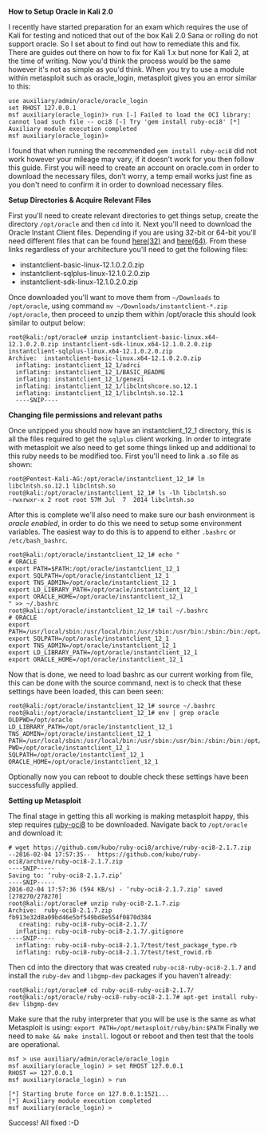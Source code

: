**How to Setup Oracle in Kali 2.0** 

I recently have started preparation
for an exam which requires the use of Kali for testing and noticed that
out of the box Kali 2.0 Sana or rolling do not support oracle. So I set
about to find out how to remediate this and fix. There are guides out
there on how to fix for Kali 1.x but none for Kali 2, at the time of
writing. Now you'd think the process would be the same however it's not
as simple as you'd think. When you try to use a module within metasploit
such as oracle\_login, metasploit gives you an error similar to this:

    use auxiliary/admin/oracle/oracle_login
    set RHOST 127.0.0.1
    msf auxiliary(oracle_login)> run [-] Failed to load the OCI library: cannot load such file -- oci8 [-] Try 'gem install ruby-oci8' [*] Auxiliary module execution completed
    msf auxiliary(oracle_login)>

I found that when running the recommended `gem install ruby-oci8` did
not work however your mileage may vary, if it doesn't work for you then
follow this guide. First you will need to create an account on
oracle.com in order to download the necessary files, don’t worry, a temp
email works just fine as you don't need to confirm it in order to
download necessary files. 

**Setup Directories & Acquire Relevant Files**


First you'll need to create relevant directories to get things setup,
create the directory `/opt/oracle` and then `cd` into it. Next you'll
need to download the Oracle Instant Client files. Depending if you are
using 32-bit or 64-bit you'll need different files that can be found
[here(32)](http://www.oracle.com/technetwork/topics/linuxsoft-082809.html)
and
[here(64)](http://www.oracle.com/technetwork/topics/linuxx86-64soft-092277.html).
From these links regardless of your architecture you'll need to get the
following files:

-   instantclient-basic-linux-12.1.0.2.0.zip
-   instantclient-sqlplus-linux-12.1.0.2.0.zip
-   instantclient-sdk-linux-12.1.0.2.0.zip

Once downloaded you'll want to move them from `~/Downloads` to
`/opt/oracle`, using command
`mv ~/Downloads/instantclient-*.zip /opt/oracle`, then proceed to unzip
them within /opt/oracle this should look similar to output below:

     
    root@kali:/opt/oracle# unzip instantclient-basic-linux.x64-12.1.0.2.0.zip instantclient-sdk-linux.x64-12.1.0.2.0.zip instantclient-sqlplus-linux.x64-12.1.0.2.0.zip 
    Archive:  instantclient-basic-linux.x64-12.1.0.2.0.zip 
      inflating: instantclient_12_1/adrci  
      inflating: instantclient_12_1/BASIC_README  
      inflating: instantclient_12_1/genezi  
      inflating: instantclient_12_1/libclntshcore.so.12.1  
      inflating: instantclient_12_1/libclntsh.so.12.1  
      ----SNIP----

**Changing file permissions and relevant paths**

Once unzipped you should now have an instantclient\_12\_1 directory, this is all the files
required to get the `sqlplus` client working. In order to integrate with
metasploit we also need to get some things linked up and additional to
this ruby needs to be modified too. First you'll need to link a .so file
as shown:

    root@Pentest-Kali-AG:/opt/oracle/instantclient_12_1# ln libclntsh.so.12.1 libclntsh.so
    root@kali:/opt/oracle/instantclient_12_1# ls -lh libclntsh.so
    -rwxrwxr-x 2 root root 57M Jul  7  2014 libclntsh.so

After this is complete we'll also need to make sure our bash environment
is *oracle enabled*, in order to do this we need to setup some
environment variables. The easiest way to do this is to append to either
`.bashrc` or `/etc/bash_bashrc`.

    root@kali:/opt/oracle/instantclient_12_1# echo "
    # ORACLE
    export PATH=$PATH:/opt/oracle/instantclient_12_1
    export SQLPATH=/opt/oracle/instantclient_12_1
    export TNS_ADMIN=/opt/oracle/instantclient_12_1
    export LD_LIBRARY_PATH=/opt/oracle/instantclient_12_1
    export ORACLE_HOME=/opt/oracle/instantclient_12_1
    " >> ~/.bashrc
    root@kali:/opt/oracle/instantclient_12_1# tail ~/.bashrc
    # ORACLE
    export PATH=/usr/local/sbin:/usr/local/bin:/usr/sbin:/usr/bin:/sbin:/bin:/opt/oracle/instantclient_12_1
    export SQLPATH=/opt/oracle/instantclient_12_1
    export TNS_ADMIN=/opt/oracle/instantclient_12_1
    export LD_LIBRARY_PATH=/opt/oracle/instantclient_12_1
    export ORACLE_HOME=/opt/oracle/instantclient_12_1

Now that is done, we need to load bashrc as our current working from
file, this can be done with the source command, next is to check that
these settings have been loaded, this can been seen:

    root@kali:/opt/oracle/instantclient_12_1# source ~/.bashrc
    root@kali:/opt/oracle/instantclient_12_1# env | grep oracle
    OLDPWD=/opt/oracle
    LD_LIBRARY_PATH=/opt/oracle/instantclient_12_1
    TNS_ADMIN=/opt/oracle/instantclient_12_1
    PATH=/usr/local/sbin:/usr/local/bin:/usr/sbin:/usr/bin:/sbin:/bin:/opt/oracle/instantclient_12_1
    PWD=/opt/oracle/instantclient_12_1
    SQLPATH=/opt/oracle/instantclient_12_1
    ORACLE_HOME=/opt/oracle/instantclient_12_1

Optionally now you can reboot to double check these settings have been
successfully applied. 

**Setting up Metasploit** 

The final stage in getting this all working is making metasploit happy, this step requires
[ruby-oci8](https://github.com/kubo/ruby-oci8/archive/ruby-oci8-2.1.7.zip)
to be downloaded. Navigate back to `/opt/oracle` and download it:

    # wget https://github.com/kubo/ruby-oci8/archive/ruby-oci8-2.1.7.zip
    --2016-02-04 17:57:35--  https://github.com/kubo/ruby-oci8/archive/ruby-oci8-2.1.7.zip
    ----SNIP-----
    Saving to: ‘ruby-oci8-2.1.7.zip’
    ----SNIP-----
    2016-02-04 17:57:36 (594 KB/s) - ‘ruby-oci8-2.1.7.zip’ saved [278270/278270]
    root@kali:/opt/oracle# unzip ruby-oci8-2.1.7.zip
    Archive:  ruby-oci8-2.1.7.zip
    fb913e32d8a09bd46e5bf549bd8e554f0870d384
       creating: ruby-oci8-ruby-oci8-2.1.7/
      inflating: ruby-oci8-ruby-oci8-2.1.7/.gitignore
    ----SNIP-----
      inflating: ruby-oci8-ruby-oci8-2.1.7/test/test_package_type.rb  
      inflating: ruby-oci8-ruby-oci8-2.1.7/test/test_rowid.rb  

Then cd into the directory that was created `ruby-oci8-ruby-oci8-2.1.7`
and install the `ruby-dev` and `libgmp-dev` packages if you haven't
already:

    root@kali:/opt/oracle# cd ruby-oci8-ruby-oci8-2.1.7/
    root@kali:/opt/oracle/ruby-oci8-ruby-oci8-2.1.7# apt-get install ruby-dev libgmp-dev

Make sure that the ruby interpreter that you will be use is the same as
what Metasploit is using: `export PATH=/opt/metasploit/ruby/bin:$PATH`
Finally we need to `make && make install`. logout or reboot and then
test that the tools are operational.

    msf > use auxiliary/admin/oracle/oracle_login
    msf auxiliary(oracle_login) > set RHOST 127.0.0.1
    RHOST => 127.0.0.1
    msf auxiliary(oracle_login) > run

    [*] Starting brute force on 127.0.0.1:1521...
    [*] Auxiliary module execution completed
    msf auxiliary(oracle_login) > 

Success! All fixed :-D
